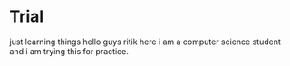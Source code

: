 # Trial
just learning things
hello guys ritik here i am a computer science student and i am trying this for practice.

